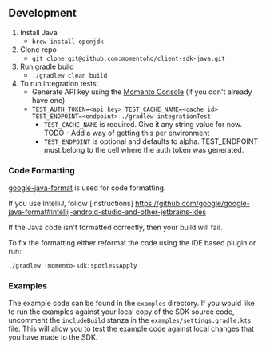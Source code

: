 ## Development

1. Install Java
    * `brew install openjdk`
1. Clone repo
    * `git clone git@github.com:momentohq/client-sdk-java.git`
1. Run gradle build
    * `./gradlew clean build`
1. To run integration tests:
    * Generate API key using the [Momento Console](https://console.gomomento.com/api-keys) (if you don't already have one)
    * `TEST_AUTH_TOKEN=<api key> TEST_CACHE_NAME=<cache id> TEST_ENDPOINT=<endpoint> ./gradlew integrationTest`
        * `TEST_CACHE_NAME` is required. Give it any string value for now. TODO - Add a way of getting this per environment
        * `TEST_ENDPOINT` is optional and defaults to alpha. TEST_ENDPOINT must belong to the cell where the auth token was generated.
      
### Code Formatting
[google-java-format](https://github.com/google/google-java-format) is used for code formatting.

If you use IntelliJ, follow [instructions] https://github.com/google/google-java-format#intellij-android-studio-and-other-jetbrains-ides

If the Java code isn't formatted correctly, then your build will fail.

To fix the formatting either reformat the code using the IDE based plugin or run:

`./gradlew :momento-sdk:spotlessApply`

### Examples

The example code can be found in the `examples` directory. If you would like to run the examples against your local copy of the SDK source code, uncomment the `includeBuild` stanza in the `examples/settings.gradle.kts` file. This will allow you to test the example code against local changes that you have made to the SDK.
